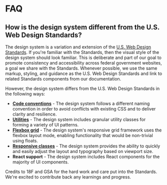 # FAQ

## How is the design system different from the U.S. Web Design Standards?

The design system is a variation and extension of the [U.S. Web Design Standards](https://standards.usa.gov). If you're familiar with the Standards, then the visual style of the design system should look familiar. This is deliberate and part of our goal to promote consistency and accessibility across federal government websites, a goal we share with the Standards. Whenever possible, we use the same markup, styling, and guidance as the U.S. Web Design Standards and link to related Standards components from our documentation.

However, the design system differs from the U.S. Web Design Standards in the following ways:

- **[Code conventions](https://design.cms.gov/guidelines/code-conventions)** - The design system follows a different naming convention in order to avoid conflicts with existing CSS and to deliver clarity and resilience.
- **[Utilities](https://design.cms.gov/utilities)** - The design system includes granular utility classes for forming a variety of UI patterns.
- **[Flexbox grid](https://design.cms.gov/utilities/grid/)** - The design system's responsive grid framework uses the flexbox layout mode, enabling functionality that would be non-trivial using floats.
- **[Responsive classes](https://design.cms.gov/guidelines/responsive/)** - The design system provides the ability to quickly and easily adjust the layout and typography based on viewport size.
- **React support** - The design system includes React components for the majority of UI components.

Credits to 18F and GSA for the hard work and care put into the Standards. We're excited to contribute back any learnings and progress.
